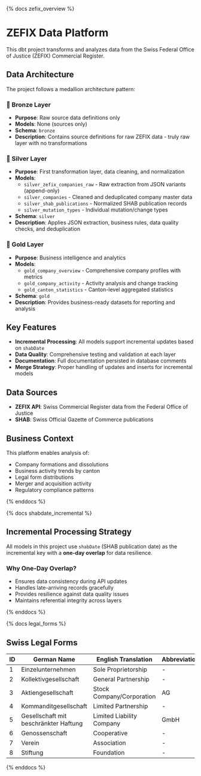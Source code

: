 {% docs zefix_overview %}

# ZEFIX Data Platform

This dbt project transforms and analyzes data from the Swiss Federal Office of Justice (ZEFIX) Commercial Register.

## Data Architecture

The project follows a medallion architecture pattern:

### 🥉 Bronze Layer
- **Purpose**: Raw source data definitions only
- **Models**: None (sources only)
- **Schema**: `bronze`
- **Description**: Contains source definitions for raw ZEFIX data - truly raw layer with no transformations

### 🥈 Silver Layer  
- **Purpose**: First transformation layer, data cleaning, and normalization
- **Models**: 
  - `silver_zefix_companies_raw` - Raw extraction from JSON variants (append-only)
  - `silver_companies` - Cleaned and deduplicated company master data
  - `silver_shab_publications` - Normalized SHAB publication records
  - `silver_mutation_types` - Individual mutation/change types
- **Schema**: `silver`
- **Description**: Applies JSON extraction, business rules, data quality checks, and deduplication

### 🥇 Gold Layer
- **Purpose**: Business intelligence and analytics
- **Models**:
  - `gold_company_overview` - Comprehensive company profiles with metrics
  - `gold_company_activity` - Activity analysis and change tracking
  - `gold_canton_statistics` - Canton-level aggregated statistics
- **Schema**: `gold`
- **Description**: Provides business-ready datasets for reporting and analysis

## Key Features

- **Incremental Processing**: All models support incremental updates based on `shabDate`
- **Data Quality**: Comprehensive testing and validation at each layer
- **Documentation**: Full documentation persisted in database comments
- **Merge Strategy**: Proper handling of updates and inserts for incremental models

## Data Sources

- **ZEFIX API**: Swiss Commercial Register data from the Federal Office of Justice
- **SHAB**: Swiss Official Gazette of Commerce publications

## Business Context

This platform enables analysis of:
- Company formations and dissolutions
- Business activity trends by canton
- Legal form distributions
- Merger and acquisition activity
- Regulatory compliance patterns

{% enddocs %}

{% docs shabdate_incremental %}

## Incremental Processing Strategy

All models in this project use `shabDate` (SHAB publication date) as the incremental key with a **one-day overlap** for data resilience.

### Why One-Day Overlap?
- Ensures data consistency during API updates
- Handles late-arriving records gracefully  
- Provides resilience against data quality issues
- Maintains referential integrity across layers

{% enddocs %}

{% docs legal_forms %}

## Swiss Legal Forms

| ID | German Name | English Translation | Abbreviation |
|----|-------------|-------------------|--------------|
| 1  | Einzelunternehmen | Sole Proprietorship | - |
| 2  | Kollektivgesellschaft | General Partnership | - |
| 3  | Aktiengesellschaft | Stock Company/Corporation | AG |
| 4  | Kommanditgesellschaft | Limited Partnership | - |
| 5  | Gesellschaft mit beschränkter Haftung | Limited Liability Company | GmbH |
| 6  | Genossenschaft | Cooperative | - |
| 7  | Verein | Association | - |
| 8  | Stiftung | Foundation | - |

{% enddocs %} 